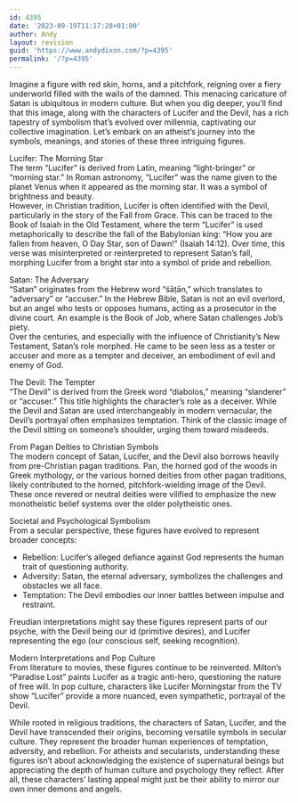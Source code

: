```yaml
---
id: 4395
date: '2023-09-19T11:17:28+01:00'
author: Andy
layout: revision
guid: 'https://www.andydixon.com/?p=4395'
permalink: '/?p=4395'
---
```


Imagine a figure with red skin, horns, and a pitchfork, reigning over a fiery underworld filled with the wails of the damned. This menacing caricature of Satan is ubiquitous in modern culture. But when you dig deeper, you’ll find that this image, along with the characters of Lucifer and the Devil, has a rich tapestry of symbolism that’s evolved over millennia, captivating our collective imagination. Let’s embark on an atheist’s journey into the symbols, meanings, and stories of these three intriguing figures.

Lucifer: The Morning Star  
The term “Lucifer” is derived from Latin, meaning “light-bringer” or “morning star.” In Roman astronomy, “Lucifer” was the name given to the planet Venus when it appeared as the morning star. It was a symbol of brightness and beauty.  
However, in Christian tradition, Lucifer is often identified with the Devil, particularly in the story of the Fall from Grace. This can be traced to the Book of Isaiah in the Old Testament, where the term “Lucifer” is used metaphorically to describe the fall of the Babylonian king: “How you are fallen from heaven, O Day Star, son of Dawn!” (Isaiah 14:12). Over time, this verse was misinterpreted or reinterpreted to represent Satan’s fall, morphing Lucifer from a bright star into a symbol of pride and rebellion.

Satan: The Adversary  
“Satan” originates from the Hebrew word “śāṭān,” which translates to “adversary” or “accuser.” In the Hebrew Bible, Satan is not an evil overlord, but an angel who tests or opposes humans, acting as a prosecutor in the divine court. An example is the Book of Job, where Satan challenges Job’s piety.  
Over the centuries, and especially with the influence of Christianity’s New Testament, Satan’s role morphed. He came to be seen less as a tester or accuser and more as a tempter and deceiver, an embodiment of evil and enemy of God.

The Devil: The Tempter  
“The Devil” is derived from the Greek word “diabolos,” meaning “slanderer” or “accuser.” This title highlights the character’s role as a deceiver. While the Devil and Satan are used interchangeably in modern vernacular, the Devil’s portrayal often emphasizes temptation. Think of the classic image of the Devil sitting on someone’s shoulder, urging them toward misdeeds.

From Pagan Deities to Christian Symbols  
The modern concept of Satan, Lucifer, and the Devil also borrows heavily from pre-Christian pagan traditions. Pan, the horned god of the woods in Greek mythology, or the various horned deities from other pagan traditions, likely contributed to the horned, pitchfork-wielding image of the Devil. These once revered or neutral deities were vilified to emphasize the new monotheistic belief systems over the older polytheistic ones.

Societal and Psychological Symbolism  
From a secular perspective, these figures have evolved to represent broader concepts:

- Rebellion: Lucifer’s alleged defiance against God represents the human trait of questioning authority.
- Adversity: Satan, the eternal adversary, symbolizes the challenges and obstacles we all face.
- Temptation: The Devil embodies our inner battles between impulse and restraint.

Freudian interpretations might say these figures represent parts of our psyche, with the Devil being our id (primitive desires), and Lucifer representing the ego (our conscious self, seeking recognition).

Modern Interpretations and Pop Culture  
From literature to movies, these figures continue to be reinvented. Milton’s “Paradise Lost” paints Lucifer as a tragic anti-hero, questioning the nature of free will. In pop culture, characters like Lucifer Morningstar from the TV show “Lucifer” provide a more nuanced, even sympathetic, portrayal of the Devil.

While rooted in religious traditions, the characters of Satan, Lucifer, and the Devil have transcended their origins, becoming versatile symbols in secular culture. They represent the broader human experiences of temptation, adversity, and rebellion. For atheists and secularists, understanding these figures isn’t about acknowledging the existence of supernatural beings but appreciating the depth of human culture and psychology they reflect. After all, these characters’ lasting appeal might just be their ability to mirror our own inner demons and angels.